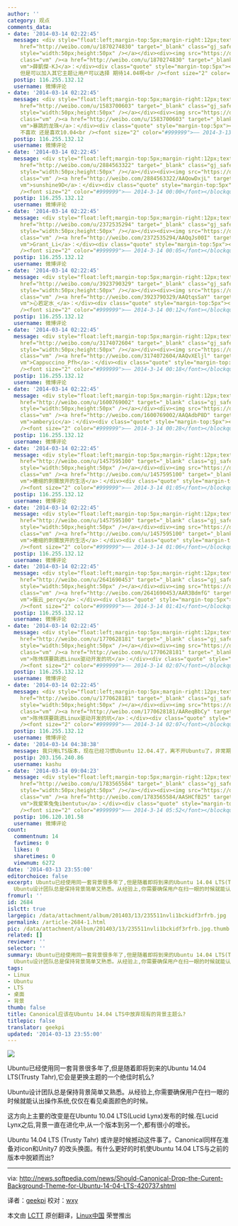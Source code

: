 ```yaml
---
author: ''
category: 观点
comments_data:
- date: '2014-03-14 02:22:45'
  message: <div style="float:left;margin-top:5px;margin-right:12px;text-align:center"><a
    href="http://weibo.com/u/1870274830" target="_blank" class="gj_safe_a" ><img src="http://tp3.sinaimg.cn/1870274830/50/1295877256/1"
    style="width:50px;height:50px" /></a></div><div><img src="https://dn-linuxcn.qbox.me/xwb/images/bgimg/icon_logo.png"
    class="vm" /><a href="http://weibo.com/u/1870274830" target="_blank" class="gj_safe_a
    vm">薛凱傑-KJ</a>：</div><div class="quote" style="margin-top:5px"><blockquote>我觉得不用换
    但是可以加入其它主题让用户可以选择 期待14.04啊<br /><font size="2" color="#999999">—— 2014-3-13 23:58</font></blockquote></div>
  postip: 116.255.132.12
  username: 微博评论
- date: '2014-03-14 02:22:45'
  message: <div style="float:left;margin-top:5px;margin-right:12px;text-align:center"><a
    href="http://weibo.com/u/1583700603" target="_blank" class="gj_safe_a" ><img src="http://tp4.sinaimg.cn/1583700603/50/5684418625/1"
    style="width:50px;height:50px" /></a></div><div><img src="https://dn-linuxcn.qbox.me/xwb/images/bgimg/icon_logo.png"
    class="vm" /><a href="http://weibo.com/u/1583700603" target="_blank" class="gj_safe_a
    vm">暴跳的龙珠</a>：</div><div class="quote" style="margin-top:5px"><blockquote>左边框
    不喜欢 还是喜欢10.04<br /><font size="2" color="#999999">—— 2014-3-13 23:58</font></blockquote></div>
  postip: 116.255.132.12
  username: 微博评论
- date: '2014-03-14 02:22:45'
  message: <div style="float:left;margin-top:5px;margin-right:12px;text-align:center"><a
    href="http://weibo.com/u/2884563322" target="_blank" class="gj_safe_a" ><img src="http://tp3.sinaimg.cn/2884563322/50/5685346272/1"
    style="width:50px;height:50px" /></a></div><div><img src="https://dn-linuxcn.qbox.me/xwb/images/bgimg/icon_logo.png"
    class="vm" /><a href="http://weibo.com/2884563322/AAQowDxjL" target="_blank" class="gj_safe_a
    vm">sunshine9D</a>：</div><div class="quote" style="margin-top:5px"><blockquote>转发微博<br
    /><font size="2" color="#999999">—— 2014-3-14 00:00</font></blockquote></div>
  postip: 116.255.132.12
  username: 微博评论
- date: '2014-03-14 02:22:45'
  message: <div style="float:left;margin-top:5px;margin-right:12px;text-align:center"><a
    href="http://weibo.com/u/2372535294" target="_blank" class="gj_safe_a" ><img src="http://tp3.sinaimg.cn/2372535294/50/5673088723/1"
    style="width:50px;height:50px" /></a></div><div><img src="https://dn-linuxcn.qbox.me/xwb/images/bgimg/icon_logo.png"
    class="vm" /><a href="http://weibo.com/2372535294/AAQqJs00I" target="_blank" class="gj_safe_a
    vm">Grant_Li</a>：</div><div class="quote" style="margin-top:5px"><blockquote>期待<br
    /><font size="2" color="#999999">—— 2014-3-14 00:05</font></blockquote></div>
  postip: 116.255.132.12
  username: 微博评论
- date: '2014-03-14 02:22:45'
  message: <div style="float:left;margin-top:5px;margin-right:12px;text-align:center"><a
    href="http://weibo.com/u/3923790329" target="_blank" class="gj_safe_a" ><img src="http://tp2.sinaimg.cn/3923790329/50/5681901527/1"
    style="width:50px;height:50px" /></a></div><div><img src="https://dn-linuxcn.qbox.me/xwb/images/bgimg/icon_logo.png"
    class="vm" /><a href="http://weibo.com/3923790329/AAQtqsSaY" target="_blank" class="gj_safe_a
    vm">心若定水_</a>：</div><div class="quote" style="margin-top:5px"><blockquote>转发微博<br
    /><font size="2" color="#999999">—— 2014-3-14 00:12</font></blockquote></div>
  postip: 116.255.132.12
  username: 微博评论
- date: '2014-03-14 02:22:45'
  message: <div style="float:left;margin-top:5px;margin-right:12px;text-align:center"><a
    href="http://weibo.com/u/3174072604" target="_blank" class="gj_safe_a" ><img src="http://tp1.sinaimg.cn/3174072604/50/5689326458/1"
    style="width:50px;height:50px" /></a></div><div><img src="https://dn-linuxcn.qbox.me/xwb/images/bgimg/icon_logo.png"
    class="vm" /><a href="http://weibo.com/3174072604/AAQvXEljl" target="_blank" class="gj_safe_a
    vm">Cappuccino_Pfh</a>：</div><div class="quote" style="margin-top:5px"><blockquote>转发微博<br
    /><font size="2" color="#999999">—— 2014-3-14 00:18</font></blockquote></div>
  postip: 116.255.132.12
  username: 微博评论
- date: '2014-03-14 02:22:45'
  message: <div style="float:left;margin-top:5px;margin-right:12px;text-align:center"><a
    href="http://weibo.com/u/1600769002" target="_blank" class="gj_safe_a" ><img src="http://tp3.sinaimg.cn/1600769002/50/40017284802/1"
    style="width:50px;height:50px" /></a></div><div><img src="https://dn-linuxcn.qbox.me/xwb/images/bgimg/icon_logo.png"
    class="vm" /><a href="http://weibo.com/1600769002/AAQAdbP8D" target="_blank" class="gj_safe_a
    vm">amberyic</a>：</div><div class="quote" style="margin-top:5px"><blockquote>转发微博<br
    /><font size="2" color="#999999">—— 2014-3-14 00:28</font></blockquote></div>
  postip: 116.255.132.12
  username: 微博评论
- date: '2014-03-14 02:22:45'
  message: <div style="float:left;margin-top:5px;margin-right:12px;text-align:center"><a
    href="http://weibo.com/u/1457595100" target="_blank" class="gj_safe_a" ><img src="http://tp1.sinaimg.cn/1457595100/50/40021960061/1"
    style="width:50px;height:50px" /></a></div><div><img src="https://dn-linuxcn.qbox.me/xwb/images/bgimg/icon_logo.png"
    class="vm" /><a href="http://weibo.com/u/1457595100" target="_blank" class="gj_safe_a
    vm">蜷缩的刺猬放开的生活</a>：</div><div class="quote" style="margin-top:5px"><blockquote>不知道为何，unity8发布后，我升级到ubuntu1404，居然到了登录界面，无论如何输入秘密，就是登不进去[疑问][疑问][疑问][疑问]<br
    /><font size="2" color="#999999">—— 2014-3-14 01:05</font></blockquote></div>
  postip: 116.255.132.12
  username: 微博评论
- date: '2014-03-14 02:22:45'
  message: <div style="float:left;margin-top:5px;margin-right:12px;text-align:center"><a
    href="http://weibo.com/u/1457595100" target="_blank" class="gj_safe_a" ><img src="http://tp1.sinaimg.cn/1457595100/50/40021960061/1"
    style="width:50px;height:50px" /></a></div><div><img src="https://dn-linuxcn.qbox.me/xwb/images/bgimg/icon_logo.png"
    class="vm" /><a href="http://weibo.com/u/1457595100" target="_blank" class="gj_safe_a
    vm">蜷缩的刺猬放开的生活</a>：</div><div class="quote" style="margin-top:5px"><blockquote>回复@暴跳的龙珠:那你可以安装gnome界面呀<br
    /><font size="2" color="#999999">—— 2014-3-14 01:06</font></blockquote></div>
  postip: 116.255.132.12
  username: 微博评论
- date: '2014-03-14 02:22:45'
  message: <div style="float:left;margin-top:5px;margin-right:12px;text-align:center"><a
    href="http://weibo.com/u/2641690453" target="_blank" class="gj_safe_a" ><img src="http://tp2.sinaimg.cn/2641690453/50/22849477815/1"
    style="width:50px;height:50px" /></a></div><div><img src="https://dn-linuxcn.qbox.me/xwb/images/bgimg/icon_logo.png"
    class="vm" /><a href="http://weibo.com/2641690453/AAR3BdmfG" target="_blank" class="gj_safe_a
    vm">振云_percy</a>：</div><div class="quote" style="margin-top:5px"><blockquote>ubuntu有些问题很蛋疼，不过依旧期待14.04<br
    /><font size="2" color="#999999">—— 2014-3-14 01:41</font></blockquote></div>
  postip: 116.255.132.12
  username: 微博评论
- date: '2014-03-14 02:22:45'
  message: <div style="float:left;margin-top:5px;margin-right:12px;text-align:center"><a
    href="http://weibo.com/u/1770628181" target="_blank" class="gj_safe_a" ><img src="http://tp2.sinaimg.cn/1770628181/50/40044213549/1"
    style="width:50px;height:50px" /></a></div><div><img src="https://dn-linuxcn.qbox.me/xwb/images/bgimg/icon_logo.png"
    class="vm" /><a href="http://weibo.com/u/1770628181" target="_blank" class="gj_safe_a
    vm">陈伟琪要跳进Linux驱动开发的坑</a>：</div><div class="quote" style="margin-top:5px"><blockquote>还在用12.04的飘过呢～Ubuntu13.04激进的改变使得我真的无法适应，ia-lib32这个软件包删掉了我就已经快崩溃了，然后输入法的问题更是想死，恶心，的确。。。<br
    /><font size="2" color="#999999">—— 2014-3-14 02:07</font></blockquote></div>
  postip: 116.255.132.12
  username: 微博评论
- date: '2014-03-14 02:22:45'
  message: <div style="float:left;margin-top:5px;margin-right:12px;text-align:center"><a
    href="http://weibo.com/u/1770628181" target="_blank" class="gj_safe_a" ><img src="http://tp2.sinaimg.cn/1770628181/50/40044213549/1"
    style="width:50px;height:50px" /></a></div><div><img src="https://dn-linuxcn.qbox.me/xwb/images/bgimg/icon_logo.png"
    class="vm" /><a href="http://weibo.com/1770628181/AAReqBbCy" target="_blank" class="gj_safe_a
    vm">陈伟琪要跳进Linux驱动开发的坑</a>：</div><div class="quote" style="margin-top:5px"><blockquote>还在用12.04的飘过呢～Ubuntu13.04激进的改变使得我真的无法适应，ia-lib32这个软件包删掉了我就已经快崩溃了，然后输入法的问题更是想死，恶心，的确。。。<br
    /><font size="2" color="#999999">—— 2014-3-14 02:07</font></blockquote></div>
  postip: 116.255.132.12
  username: 微博评论
- date: '2014-03-14 04:38:38'
  message: 我只用LTS版本，现在已经习惯Ubuntu 12.04.4了，离不开Ubuntu了，非常期待14.04 LTS的降临！
  postip: 203.156.240.86
  username: kashu
- date: '2014-03-14 09:04:23'
  message: <div style="float:left;margin-top:5px;margin-right:12px;text-align:center"><a
    href="http://weibo.com/u/1783565584" target="_blank" class="gj_safe_a" ><img src="http://tp1.sinaimg.cn/1783565584/50/40013997715/1"
    style="width:50px;height:50px" /></a></div><div><img src="https://dn-linuxcn.qbox.me/xwb/images/bgimg/icon_logo.png"
    class="vm" /><a href="http://weibo.com/1783565584/AASHCfB25" target="_blank" class="gj_safe_a
    vm">我爱笨兔兔ibentutu</a>：</div><div class="quote" style="margin-top:5px"><blockquote>ubuntu顾佣了一批专栏作家？天天写没意思的额东西，然后我们翻译？<br
    /><font size="2" color="#999999">—— 2014-3-14 05:52</font></blockquote></div>
  postip: 106.120.101.58
  username: 微博评论
count:
  commentnum: 14
  favtimes: 0
  likes: 0
  sharetimes: 0
  viewnum: 6272
date: '2014-03-13 23:55:00'
editorchoice: false
excerpt: Ubuntu已经使用同一套背景很多年了,但是随着即将到来的Ubuntu 14.04 LTS(Trusty Tahr),它会是更换主题的一个绝佳时机么?
  Ubuntu设计团队总是保持背景简单又熟悉。从经验上,你需要确保用户在扫一眼的时候就能认出操作 ...
fromurl: ''
id: 2684
islctt: true
largepic: /data/attachment/album/201403/13/235511nvli1bckidf3rfrb.jpg
permalink: /article-2684-1.html
pic: /data/attachment/album/201403/13/235511nvli1bckidf3rfrb.jpg.thumb.jpg
related: []
reviewer: ''
selector: ''
summary: Ubuntu已经使用同一套背景很多年了,但是随着即将到来的Ubuntu 14.04 LTS(Trusty Tahr),它会是更换主题的一个绝佳时机么?
  Ubuntu设计团队总是保持背景简单又熟悉。从经验上,你需要确保用户在扫一眼的时候就能认出操作 ...
tags:
- Linux
- Ubuntu
- LTS
- 桌面
- 背景
thumb: false
title: Canonical应该在Ubuntu 14.04 LTS中放弃现有的背景主题么?
titlepic: false
translator: geekpi
updated: '2014-03-13 23:55:00'
---
```


![](/data/attachment/album/201403/13/235511nvli1bckidf3rfrb.jpg)


Ubuntu已经使用同一套背景很多年了,但是随着即将到来的Ubuntu 14.04 LTS(Trusty Tahr),它会是更换主题的一个绝佳时机么?


Ubuntu设计团队总是保持背景简单又熟悉。从经验上,你需要确保用户在扫一眼的时候就能认出操作系统,仅仅在看见桌面颜色的时候。


这方向上主要的改变是在Ubuntu 10.04 LTS(Lucid Lynx)发布的时候.在Lucid Lynx之后,背景一直在进化中,从一个版本到另一个,都有很小的增长。


Ubuntu 14.04 LTS (Trusty Tahr) 或许是时候撼动这件事了。Canonical同样在准备对icon和Unity7 的改头换面。有什么更好的时机使Ubuntu 14.04 LTS与之前的版本中脱颖而出?




---


via: <http://news.softpedia.com/news/Should-Canonical-Drop-the-Curent-Background-Theme-for-Ubuntu-14-04-LTS-420737.shtml>


译者：[geekpi](https://github.com/geekpi) 校对：[wxy](https://github.com/wxy)


本文由 [LCTT](https://github.com/LCTT/TranslateProject) 原创翻译，[Linux中国](http://linux.cn/) 荣誉推出